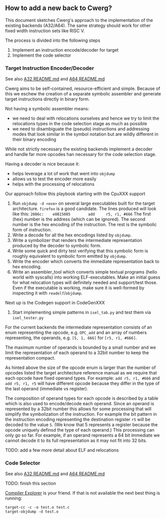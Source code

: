 ## How to add a new back to Cwerg?

This document sketches Cwerg's approach to the implementation of the existing backends
 (A32/A64). The same strategy should work for other fixed width instruction sets
 like RISC V.
 
 The process is divided into the following steps
 1. Implement an instruction encode/decoder for target
 2. Implement the code selector
 
 
 ### Target Instruction Encoder/Decoder
 
See also [A32 README.md](../CpuA32) and [A64 README.md](../CpuA64)

Cwerg aims to be self-contained, resource-efficient and simple.
Because of this we eschew the creation of a separate symbolic assembler and generate 
target instructions directly in binary form.

Not having a symbolic assembler means:
* we need to deal with relocations ourselves and hence we try to limit the 
  relocations types in the code selection stage as much as possible
* we need to disambiguate the (pseudo) instructions and addressing modes 
  that look similar in the symbol notation but are wildly
  different in their binary encoding
  
While not strictly necessary the existing backends implement a decoder and handle
far more opcodes han necessary for the code selection stage.  

Having a decoder is nice because it:
* helps leverage a lot of work that went into `objdump`
* allows us to test the encoder more easily 
* helps with the processing of relocations

Our approach follow this playbook starting with the CpuXXX support

1.  Run `objdump -d <exe>` on several large executables built for the target 
    architecture. `firefox` is a good candidate.
    The lines produced will look like this:
    `2086c:    e0815005        add     r5, r1, #666`
    The first (hex) number is the address (which can be ignored). The second number 
    is the hex encoding of the instruction. The rest is the symbolic form of
    instruction. 
2.  Write a decode for all the hex encodings listed by `objdump`.
3.  Write a symbolizer that renders the intermediate representation produced by
    the decoder to symbolic form. 
4.  Write some quick and dirty test verifying that this symbolic form is roughly
    equivalent to symbolic form emitted by `objdump`.
5.  Write the encoder which converts the immediate representation back to hex
    encoding.
6.  Write an assembler_tool which converts simple textual programs (hello world 
    with syscalls) into working ELF-executables. Make an initial guess for what 
    relocation types will definitely needed and support/test those. 
    Even if the executable is working, make sure it is well-formed by inspecting
    it with `readelf`/`objdump`.

Next up is the Codegen support in CodeGenXXX
 
1.  Start implementing simple patterns in `isel_tab.py` and test them via
    `isel_tester.py` 
    
For the current backends the intermediate representation consists of an enum
representing the opcode, e.g. `OPC_add` and an array of numbers representing,
the operands, e.g.  `[5, 1, 666]` for `[r5, r1, #666]`.

The maximum number of operands is bounded by a small number and we limit the 
representation of each operand to a 32bit number to keep the representation compact.

As hinted above the size of the opcode enum is larger than the number of 
opcodes listed the target architecture reference manual as we require that each 
opcode have fixed operand types.
For example:
`add r5, r1, #666` and `add r5, r1, r5` will have different opcode because they
differ in the type of the last operand (immediate vs register).

The composition of operand types for each opcode is described by a table which is also 
used to encode/decode each operand. Since an operand is represented by 
a 32bit number this allows for some processing that will simplify the
symbolization of the instruction. For example the bit pattern in the instruction
encoding representing the destination register `r5` will be decoded to the value `5`.
(We know that 5 represents a register because the opcode uniquely definsd the type
of each operand.) This processing can only go so far. For example, if an operand
represents a 64 bit immediate we cannot decode it to its full representation as
it may not fit into 32 bits.

TODO: add a few more detail about ELF and relocations

### Code Selector

See also [A32 README.md](../CodeGenA32) and [A64 README.md](../CodeGenA64)

TODO: finish this section

[Compiler Explorer](godbolt.org) is your friend. If that is not available the next
best thing is running:
```
target-cc -c -o test.o test.c
target-objdump -d test.o
```

 


  


